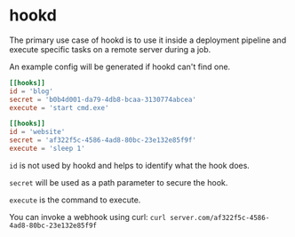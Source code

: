 # hookd 
The primary use case of hookd is to use it inside a deployment pipeline and execute specific tasks on a remote server during a job.

An example config will be generated if hookd can't find one.
```toml
[[hooks]]
id = 'blog'
secret = 'b0b4d001-da79-4db8-bcaa-3130774abcea'
execute = 'start cmd.exe'

[[hooks]]
id = 'website'
secret = 'af322f5c-4586-4ad8-80bc-23e132e85f9f'
execute = 'sleep 1'
```

`id` is not used by hookd and helps to identify what the hook does.

`secret` will be used as a path parameter to secure the hook.

`execute` is the command to execute.

You can invoke a webhook using curl: `curl server.com/af322f5c-4586-4ad8-80bc-23e132e85f9f`
